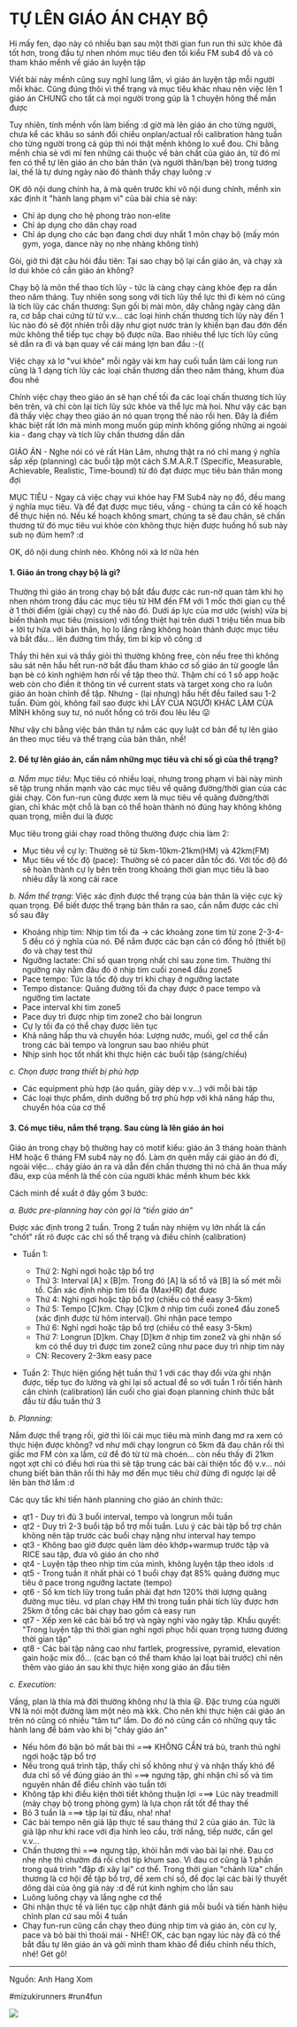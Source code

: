# TỰ LÊN GIÁO ÁN CHẠY BỘ

Hi mấy fen, dạo này có nhiều bạn sau một thời gian fun run thì sức khỏe đã tốt hơn, trong đầu tự nhen nhóm mục tiêu đen tối kiểu FM sub4 đồ và có tham khảo mềnh về giáo án luyện tập

Viết bài này mềnh cũng suy nghĩ lung lắm, vì giáo án luyện tập mỗi người mỗi khác. Cũng đúng thôi vì thể trạng và mục tiêu khác nhau nên việc lên 1 giáo án CHUNG cho tất cả mọi người trong gúp là 1 chuyện hông thể mần được

Tuy nhiên, tính mềnh vốn làm biếng :d giờ mà lên giáo án cho từng người, chưa kể các khâu so sánh đối chiếu onplan/actual rồi calibration hàng tuần cho từng người trong cả gúp thì nói thật mềnh không lo xuể đou. Chi bằng mềnh chia sẻ với mí fen những cái thuộc về bản chất của giáo án, từ đó mí fen có thể tự lên giáo án cho bản thân (và người thân/bạn bè) trong tương lai, thế là tự dưng ngày nào đó thành thầy chạy luông :v

OK dô nội dung chính ha, à mà quên trước khi vô nội dung chính, mềnh xin xác định ít "hành lang phạm vi" của bài chia sẻ này:
- Chỉ áp dụng cho hệ phong trào non-elite
- Chỉ áp dụng cho dân chạy road
- Chỉ áp dụng cho các bạn đang chơi duy nhất 1 môn chạy bộ (mấy món gym, yoga, dance này nọ nhẹ nhàng không tính)

Gòi, giờ thì đặt câu hỏi đầu tiên: Tại sao chạy bộ lại cần giáo án, và chạy xà lơ dui khỏe có cần giáo án không?

Chạy bộ là môn thể thao tích lũy - tức là càng chạy càng khỏe đẹp ra dần theo năm tháng. Tuy nhiên song song với tích lũy thể lực thì đi kèm nó cũng là tích lũy các chấn thương: Sụn gối bị mài mòn, dây chằng ngày càng dãn ra, cơ bắp chai cứng từ từ v.v... các loại hình chấn thương tích lũy này đến 1 lúc nào đó sẽ đột nhiên trỗi dậy như giọt nước tràn ly khiến bạn đau đớn đến mức không thể tiếp tục chạy bộ được nữa. Bao nhiêu thể lực tích lũy cũng sẽ dần ra đi và bạn quay về cái máng lợn ban đầu :-((

Việc chạy xà lơ "vui khỏe" mỗi ngày vài km hay cuối tuần làm cái long run cũng là 1 dạng tích lũy các loại chấn thương dần theo năm tháng, khum đùa đou nhé

Chính việc chạy theo giáo án sẽ hạn chế tối đa các loại chấn thương tích lũy bên trên, và chỉ còn lại tích lũy sức khỏe và thể lực mà hoi. Như vậy các bạn đã thấy việc chạy theo giáo án nó quan trọng thế nào rồi hen. Đây là điểm khác biệt rất lớn mà mình mong muốn gúp mình không giống những ai ngoài kia - đang chạy và tích lũy chấn thương dần dần

GIÁO ÁN - Nghe nói có vẻ rất Hàn Lâm, nhưng thật ra nó chỉ mang ý nghĩa sắp xếp (planning) các buổi tập một cách S.M.A.R.T (Specific, Measurable, Achievable, Realistic, Time-bound) từ đó đạt được mục tiêu bản thân mong đợi

MỤC TIÊU - Ngay cả việc chạy vui khỏe hay FM Sub4 này nọ đồ, đều mang ý nghĩa mục tiêu. Và để đạt được mục tiêu, vầng - chúng ta cần có kế hoạch để thực hiện nó. Nếu kế hoạch không smart, chúng ta sẽ đau chân, sẽ chấn thương từ đó mục tiêu vui khỏe còn không thực hiện được huống hồ sub này sub nọ đúm hem? :d

OK, dô nội dung chính nèo. Không nói xà lơ nữa hén
#### 1. Giáo án trong chạy bộ là gì?
Thường thì giáo án trong chạy bộ bắt đầu được các run-nờ quan tâm khi họ nhen nhóm trong đầu các mục tiêu từ HM đến FM với 1 mốc thời gian cụ thể ở 1 thời điểm (giải chạy) cụ thể nào đó. Dưới áp lực của mơ ước (wish) vừa bị biến thành mục tiêu (mission) với tổng thiệt hại trên dưới 1 triệu tiền mua bib + lời tự hứa với bản thân, họ lo lắng rằng không hoàn thành được mục tiêu và bắt đầu... lên đường tìm thầy, tìm bí kíp võ công :d

Thầy thì hên xui và thầy giỏi thì thường không free, còn nếu free thì không sâu sát nên hầu hết run-nờ bắt đầu tham khảo cơ số giáo án từ google lẫn bạn bè có kinh nghiệm hơn rồi về tập theo thử. Thậm chí có 1 số app hoặc web còn cho điền ít thông tin về current stats và target xong cho ra luôn giáo án hoàn chỉnh để tập. Nhưng - (lại nhưng) hầu hết đều failed sau 1-2 tuần. Đúm gòi, không fail sao được khi LẤY CỦA NGƯỜI KHÁC LÀM CỦA MÌNH không suy tư, nó nuốt hổng có trôi đou lêu lêu 😛

Như vậy chi bằng việc bản thân tự nắm các quy luật cơ bản để tự lên giáo án theo mục tiêu và thể trạng của bản thân, nhề!

#### 2. Để tự lên giáo án, cần nắm những mục tiêu và chỉ số gì của thể trạng?
*a. Nắm mục tiêu*: Mục tiêu có nhiều loại, nhưng trong phạm vi bài này mình sẽ tập trung nhấn mạnh vào các mục tiêu về quãng đường/thời gian của các giải chạy. Còn fun-run cũng được xem là mục tiêu về quãng đường/thời gian, chỉ khác một chỗ là bạn có thể hoàn thành nó đúng hay không không quan trọng, miễn dui là được

Mục tiêu trong giải chạy road thông thường được chia làm 2:

- Mục tiêu về cự ly: Thường sẽ từ 5km-10km-21km(HM) và 42km(FM)
- Mục tiêu về tốc độ (pace): Thường sẽ có pacer dẫn tốc đó.
Với tốc độ đó sẽ hoàn thành cự ly bên trên trong khoảng thời gian mục tiêu là bao nhiêu dẫy là xong cái race

*b. Nắm thể trạng*: Việc xác định được thể trạng của bản thân là việc cực kỳ quan trọng. Để biết được thể trạng bản thân ra sao, cần nắm được các chỉ số sau đây

- Khoảng nhịp tim: Nhịp tim tối đa -> các khoảng zone tim từ zone 2-3-4-5 đều có ý nghĩa của nó. Để nắm được các bạn cần có đồng hồ (thiết bị) đo và chạy test thử
- Ngưỡng lactate: Chỉ số quan trọng nhất chỉ sau zone tim. Thường thì ngưỡng này nằm đâu đó ở nhịp tim cuối zone4 đầu zone5
- Pace tempo: Tức là tốc độ duy trì khi chạy ở ngưỡng lactate
- Tempo distance: Quãng đường tối đa chạy được ở pace tempo và ngưỡng tim lactate
- Pace interval khi tim zone5
- Pace duy trì được nhịp tim zone2 cho bài longrun
- Cự ly tối đa có thể chạy được liên tục
- Khả năng hấp thu và chuyển hóa: Lượng nước, muối, gel cơ thể cần trong các bài tempo và longrun sau bao nhiêu phút
- Nhịp sinh học tốt nhất khi thực hiện các buổi tập (sáng/chiều)

*c. Chọn được trang thiết bị phù hợp*
- Các equipment phù hợp (áo quần, giày dép v.v...) với mỗi bài tập
- Các loại thực phẩm, dinh dưỡng bổ trợ phù hợp với khả năng hấp thu, chuyển hóa của cơ thể

#### 3. Có mục tiêu, nắm thể trạng. Sau cùng là lên giáo án hoi
Giáo án trong chạy bộ thường hay có motif kiểu: giáo án 3 tháng hoàn thành HM hoặc 6 tháng FM sub4 này nọ đồ. Làm ơn quên mấy cái giáo án đó đi, ngoài việc... cháy giáo án ra và dẫn đến chấn thương thì nó chả ăn thua mấy đâu, exp của mềnh là thế còn của người khác mềnh khum béc kkk

Cách mình đề xuất ở đây gồm 3 bước:

*a. Bước pre-planning hay còn gọi là "tiền giáo án"* 

Được xác định trong 2 tuần. Trong 2 tuần này nhiệm vụ lớn nhất là cần "chốt" rất rõ được các chỉ số thể trạng và điều chỉnh (calibration)
- Tuần 1:
    - Thứ 2: Nghỉ ngơi hoặc tập bổ trợ
    - Thứ 3: Interval [A] x [B]m. Trong đó [A] là số tổ và [B] là số mét mỗi tổ. Cần xác định nhịp tim tối đa (MaxHR) đạt được
    - Thứ 4: Nghỉ ngơi hoặc tập bổ trợ (chiều có thể easy 3-5km)
    - Thứ 5: Tempo [C]km. Chạy [C]km ở nhịp tim cuối zone4 đầu zone5 (xác định được từ hôm interval). Ghi nhận pace tempo
    - Thứ 6: Nghỉ ngơi hoặc tập bổ trợ (chiều có thể easy 3-5km)
    - Thứ 7: Longrun [D]km. Chạy [D]km ở nhịp tim zone2 và ghi nhận số km có thể duy trì được tim zone2 cũng như pace duy trì nhịp tim này
    - CN: Recovery 2-3km easy pace

- Tuần 2:
Thực hiện giống hệt tuần thứ 1 với các thay đổi vừa ghi nhận được, tiếp tục đo lường và ghi lại số actual để so với tuần 1 rồi tiến hành cân chỉnh (calibration) lần cuối cho giai đoạn planning chính thức bắt đầu từ đầu tuần thứ 3

*b. Planning:*

Nắm được thể trạng rồi, giờ thì lôi cái mục tiêu mà mình đang mơ ra xem có thực hiện được không? vd như mới chạy longrun có 5km đã đau chân rồi thì giấc mơ FM còn xa lắm, cứ để đó từ từ mà choén... còn nếu thấy đi 21km ngọt xợt chỉ có điều hơi rùa thì sẽ tập trung các bài cải thiện tốc độ v.v... nói chung biết bản thân rồi thì hãy mơ đến mục tiêu chứ đừng đi ngược lại dễ lên bàn thờ lắm :d

Các quy tắc khi tiến hành planning cho giáo án chính thức:

- qt1 - Duy trì đủ 3 buổi interval, tempo và longrun mỗi tuần
- qt2 - Duy trì 2-3 buổi tập bổ trợ mỗi tuần. Lưu ý các bài tập bổ trợ chân không nên tập trước các buổi chạy nặng như interval hay tempo
- qt3 - Không bao giờ được quên làm dẻo khớp+warmup trước tập và RICE sau tập, đưa vô giáo án cho nhớ
- qt4 - Luyện tập theo nhịp tim của mình, không luyện tập theo idols :d
- qt5 - Trong tuần ít nhất phải có 1 buổi chạy đạt 85% quãng đường mục tiêu ở pace trong ngưỡng lactate (tempo)
- qt6 - Số km tích lũy trong tuần phải đạt hơn 120% thời lượng quãng đường mục tiêu. vd plan chạy HM thì trong tuần phải tích lũy được hơn 25km ở tổng các bài chạy bao gồm cả easy run
- qt7 - Xếp xen kẽ các bài bổ trợ và ngày nghỉ vào ngày tập. Khẩu quyết: "Trong luyện tập thì thời gian nghỉ ngơi phục hồi quan trọng tương đương thời gian tập"
- qt8 - Các bài tập nâng cao như fartlek, progressive, pyramid, elevation gain hoặc mix đồ... (các bạn có thể tham khảo lại loạt bài trước) chỉ nên thêm vào giáo án sau khi thực hiện xong giáo án đầu tiên

*c. Execution:*

Vầng, plan là thía mà đời thường không như là thía 😃. Đặc trưng của người VN là nói một đường làm một nẻo mà kkk. Cho nên khi thực hiện cái giáo án trên nó cũng có nhiều "tâm tư" lắm. Do đó nó cũng cần có những quy tắc hành lang để bám vào khi bị "cháy giáo án"

- Nếu hôm đó bận bỏ mất bài thì ===> KHÔNG CẦN trả bù, tranh thủ nghỉ ngơi hoặc tập bổ trợ
- Nếu trong quá trình tập, thấy chỉ số không như ý và nhận thấy khó để đưa chỉ số về đúng giáo án thì ===> ngưng tập, ghi nhận chỉ số và tìm nguyên nhân để điều chỉnh vào tuần tới
- Không tập khi điều kiện thời tiết không thuận lợi ===> Lúc này treadmill (máy chạy bộ trong phòng gym) là lựa chọn rất tốt để thay thế
- Bỏ 3 tuần là ===> tập lại từ đầu, nha! nha!
- Các bài tempo nên giả lập thực tế sau tháng thứ 2 của giáo án. Tức là giả lập như khi race với địa hình leo cầu, trời nắng, tiếp nước, cắn gel v.v...
- Chấn thương thì ===> ngưng tập, khỏi hẳn mới vào bài lại nhé. Đau cơ nhẹ nhẹ thì chườm đá rồi chơi típ khum sao. Vì đau cơ cũng là 1 phần trong quá trình "đập đi xây lại" cơ thể. Trong thời gian "chảnh lừa" chấn thương là cơ hội để tập bổ trợ, để xem chỉ số, để đọc lại các bài lý thuyết dông dài của ông già này :d để rút kinh nghịm cho lần sau
- Luông luông chạy và lắng nghe cơ thể
- Ghi nhận thực tế và liên tục cập nhật đánh giá mỗi buổi và tiến hành hiệu chỉnh plan cứ sau mỗi 4 tuần
- Chạy fun-run cũng cần chạy theo đúng nhịp tim và giáo án, còn cự ly, pace và bỏ bài thì thoải mái - NHÉ!
OK, các bạn ngay lúc này đã có thể bắt đầu tự lên giáo án và gởi mình tham khảo để điều chỉnh nếu thích, nhé! Gét gô!

---
Nguồn: Anh Hang Xom

#mizukirunners #run4fun

![](https://scontent.fsgn5-9.fna.fbcdn.net/v/t39.30808-6/440751941_7687530891292957_2981497050634737819_n.jpg?_nc_cat=102&ccb=1-7&_nc_sid=aa7b47&_nc_eui2=AeEKIDsaDodxsRhbKWkGaN1KxsGcAS9_FvvGwZwBL38W-3vEw4m3WcnRqiqlOD4Dr-KWT_Hmuz5N_GFElfRsiOYy&_nc_ohc=Ke7QFE7Yv8kQ7kNvgHJlf-9&_nc_ht=scontent.fsgn5-9.fna&_nc_gid=AIMpImpy_z-_NZ2vYA2cWXA&oh=00_AYCosvJu-ApInYeKvDpdJ7WDcDrXu_BCl2Kzw2bSipZQ4Q&oe=66C9DCA6)
